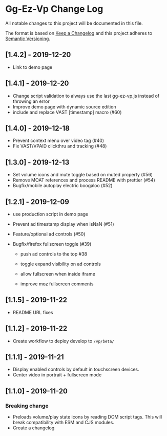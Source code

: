 # Gg-Ez-Vp Change Log

All notable changes to this project will be documented in this file.

The format is based on [Keep a Changelog](http://keepachangelog.com/) and this project adheres to [Semantic Versioning](http://semver.org/).

## [1.4.2] - 2019-12-20

-   Link to demo page

## [1.4.1] - 2019-12-20

-   Change script validation to always use the last gg-ez-vp.js instead of throwing an error
-   Improve demo page with dynamic source edition
-   include and replace VAST [timestamp] macro (#60)

## [1.4.0] - 2019-12-18

-   Prevent context menu over video tag (#40)
-   Fix VAST/VPAID clickthru and tracking (#48)

## [1.3.0] - 2019-12-13

-   Set volume icons and mute toggle based on muted property (#56)
-   Remove MOAT references and process README with prettier (#54)
-   Bugfix/mobile autoplay electric boogaloo (#52)

## [1.2.1] - 2019-12-09

-   use production script in demo page
-   Prevent ad timestamp display when isNaN (#51)
-   Feature/optional ad controls (#50)
-   Bugfix/firefox fullscreen toggle (#39)

    -   push ad controls to the top #38

    -   toggle expand visibility on ad controls

    -   allow fullscreen when inside iframe

    -   improve moz fullscreen comments

## [1.1.5] - 2019-11-22

-   README URL fixes

## [1.1.2] - 2019-11-22

-   Create workflow to deploy develop to `/vp/beta/`

## [1.1.1] - 2019-11-21

-   Display enabled controls by default in touchscreen devices.
-   Center video in portrait + fullscreen mode

## [1.1.0] - 2019-11-20

### Breaking change

-   Preloads volume/play state icons by reading DOM script tags. This will break compatibility with ESM and CJS modules.
-   Create a changelog
